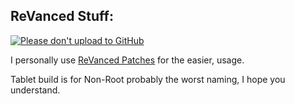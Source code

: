 ## ReVanced Stuff:

[![Please don't upload to GitHub](https://nogithub.codeberg.page/badge-sq.svg)](https://nogithub.codeberg.page)

I personally use [ReVanced Patches](https://github.com/ReVanced/revanced-patches) for the easier, usage.

Tablet build is for Non-Root probably the worst naming, I hope you understand.
